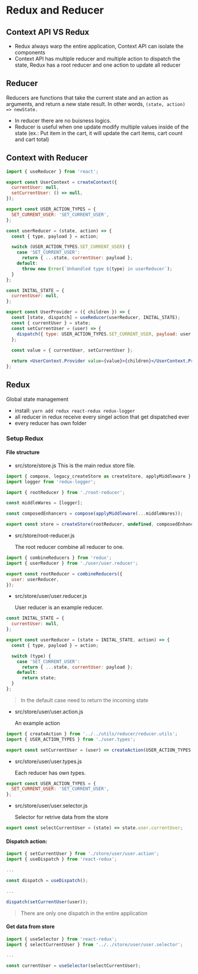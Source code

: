 # Redux and Reducer

## Context API VS Redux
- Redux always warp the entire application, Context API can isolate the components
- Context API has multiple reducer and multiple action to dispatch the state, Redux has a root reducer and one action to update all reducer

## Reducer
Reducers are functions that take the current state and an action as arguments, and return a new state result. 
In other words, `(state, action) => newState.`

- In reducer there are no buisness logics.
- Reducer is useful when one update modify multiple values inside of the state (ex.: Put item in the cart, it will update the cart items, cart count and cart total)

## Context with Reducer
```jsx
import { useReducer } from 'react';

export const UserContext = createContext({
  currentUser: null,
  setCurrentUser: () => null,
});

export const USER_ACTION_TYPES = {
  SET_CURRENT_USER: 'SET_CURRENT_USER',
};

const userReducer = (state, action) => {
  const { type, payload } = action;

  switch (USER_ACTION_TYPES.SET_CURRENT_USER) {
    case 'SET_CURRENT_USER':
      return { ...state, currentUser: payload };
    default:
      throw new Error(`Unhandled type ${type} in userReducer`);
  }
};

const INITAL_STATE = {
  currentUser: null,
};

export const UserProvider = ({ children }) => {
  const [state, dispatch] = useReducer(userReducer, INITAL_STATE);
  const { currentUser } = state;
  const setCurrentUser = (user) => {
    dispatch({ type: USER_ACTION_TYPES.SET_CURRENT_USER, payload: user });
  };
  
  const value = { currentUser, setCurrentUser };

  return <UserContext.Provider value={value}>{children}</UserContext.Provider>;
};
```

## Redux
Global state management

- install: `yarn add redux react-redux redux-logger`
- all reducer in redux receive every singel action that get dispatched ever 
- every reducer has own folder

### Setup Redux

#### File structure

- src/store/store.js
This is the main redux store file.
```js
import { compose, legacy_createStore as createStore, applyMiddleware } from 'redux';
import logger from 'redux-logger';

import { rootReducer } from './root-reducer';

const middleWares = [logger];

const composedEnhancers = compose(applyMiddleware(...middleWares));

export const store = createStore(rootReducer, undefined, composedEnhancers);

```

- src/store/root-reducer.js

  The root reducer combine all reducer to one.

```js
import { combineReducers } from 'redux';
import { userReducer } from './user/user.reducer';

export const rootReducer = combineReducers({
  user: userReducer,
});
```

- src/store/user/user.reducer.js

  User reducer is an example reducer.

```js
const INITAL_STATE = {
  currentUser: null,
};

export const userReducer = (state = INITAL_STATE, action) => {
  const { type, payload } = action;

  switch (type) {
    case 'SET_CURRENT_USER':
      return { ...state, currentUser: payload };
    default:
      return state;
  }
};
```
> In the default case need to return the incoming state

- src/store/user/user.action.js

  An example action

```js
import { createAction } from '../../utils/reducer/reducer.utils';
import { USER_ACTION_TYPES } from './user.types';

export const setCurrentUser = (user) => createAction(USER_ACTION_TYPES.SET_CURRENT_USER, user);
```

- src/store/user/user.types.js

  Each reducer has own types.

```js
export const USER_ACTION_TYPES = {
  SET_CURRENT_USER: 'SET_CURRENT_USER',
};
```

- src/store/user/user.selector.js

  Selector for retrive data from the store

```js
export const selectCurrentUser = (state) => state.user.currentUser;
```

#### Dispatch action:
```js
import { setCurrentUser } from './store/user/user.action';
import { useDispatch } from 'react-redux';

...

const dispatch = useDispatch();

...

dispatch(setCurrentUser(user));
```
> There are only one dispatch in the entire application

#### Get data from store
```js
import { useSelector } from 'react-redux';
import { selectCurrentUser } from '../../store/user/user.selector';

...

const currentUser = useSelector(selectCurrentUser);
```
